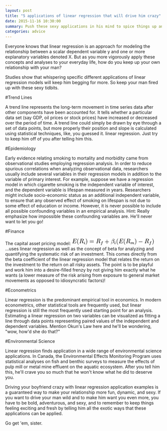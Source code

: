 ```yaml
---
layout: post
title: "5 applications of linear regression that will drive him crazy"
date: 2015-11-16 10:30:00
summary: Push these sexy applications in his mind to spice things up and drive him nuts
categories: advice
---
```


Everyone knows that linear regression is an approach for modeling the relationship between a scalar dependent variable y and one or more explanatory variables denoted X. But as you more vigorously apply these concepts and analyses to your everyday life, how do you keep up your own relationship with your man?

Studies show that whispering specific different applications of linear regression models will keep him begging for more. So keep your man fired up with these sexy tidbits.

#Trend Lines

A trend line represents the long-term movement in time series data after other components have been accounted for. It tells whether a particular data set (say GDP, oil prices or stock prices) have increased or decreased over the period of time. A trend line could simply be drawn by eye through a set of data points, but more properly their position and slope is calculated using statistical techniques, like, you guessed it. linear regression. Just try to keep him off of you after telling him this.

#Epidemiology

Early evidence relating smoking to mortality and morbidity came from observational studies employing regression analysis. In order to reduce spurious correlations when analyzing observational data, researchers usually include several variables in their regression models in addition to the variable of primary interest. For example, suppose we have a regression model in which cigarette smoking is the independent variable of interest, and the dependent variable is lifespan measured in years. Researchers might include socio-economic status as an additional independent variable, to ensure that any observed effect of smoking on lifespan is not due to some effect of education or income. However, it is never possible to include all possible confounding variables in an empirical analysis. 
Hint: Really emphasize how impossible these confounding variables are. He'll never want to let you go!

#Finance

The capital asset pricing model:
![pic](/assets/capm.png)
...uses linear regression as well as the concept of beta for analyzing and quantifying the systematic risk of an investment. This comes directly from the beta coefficient of the linear regression model that relates the return on the investment to the return on all risky assets. The point is to be playful and work him into a desire-filled frenzy by not giving him exactly what he wants (a lower measure of the risk arising from exposure to general market movements as opposed to idiosyncratic factors)!


#Econometrics

Linear regression is the predominant empirical tool in economics. In modern econometrics, other statistical tools are frequently used, but linear regression is still the most frequently used starting point for an analysis. Estimating a linear regression on two variables can be visualized as fitting a line through data points representing paired values of the independent and dependent variables. Mention Okun's Law here and he'll be wondering, "wow, how'd she do that?"


#Environmental Science

Linear regression finds application in a wide range of environmental science applications. In Canada, the Environmental Effects Monitoring Program uses statistical analyses on fish and benthic surveys to measure the effects of pulp mill or metal mine effluent on the aquatic ecosystem. After you tell him this, he'll crave you so much that he won't know what he did to deserve you.

Driving your boyfriend crazy with linear regression application examples is a guaranteed way to make your relationship more fun, dynamic, and sexy. If you want to drive your man wild and to make him want you even more, you have to be bold, adventurous, and sexy, and to remember to keep things feeling exciting and fresh by telling him all the exotic ways that these applications can be applied.

Go get 'em, sister.

